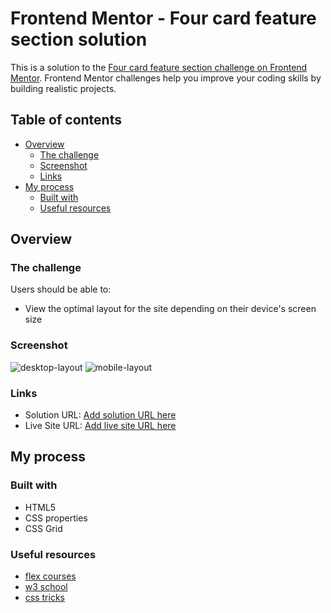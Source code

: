 # Frontend Mentor - Four card feature section solution

This is a solution to the [Four card feature section challenge on Frontend Mentor](https://www.frontendmentor.io/challenges/four-card-feature-section-weK1eFYK). 
Frontend Mentor challenges help you improve your coding skills by building realistic projects. 

## Table of contents

- [Overview](#overview)
  - [The challenge](#the-challenge)
  - [Screenshot](#screenshot)
  - [Links](#links)
- [My process](#my-process)
  - [Built with](#built-with)
  - [Useful resources](#useful-resources)



## Overview

### The challenge

Users should be able to:
- View the optimal layout for the site depending on their device's screen size

### Screenshot

![desktop-layout](/Fourcardfeaturesection.jpg)
![mobile-layout](/Fourcardfeaturesectionmobile.jpg)


### Links

- Solution URL: [Add solution URL here](https://your-solution-url.com)
- Live Site URL: [Add live site URL here](https://your-live-site-url.com)

## My process

### Built with

- HTML5 
- CSS properties
- CSS Grid

### Useful resources

- [flex courses](https://www.flexcourses.com/courses/html-and-css)
- [w3 school](https://www.w3schools.com/)
- [css tricks](https://css-tricks.com/)


